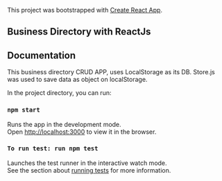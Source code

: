 This project was bootstrapped with [Create React App](https://github.com/facebook/create-react-app).

## Business Directory with ReactJs

## Documentation

This business directory CRUD APP, uses LocalStorage as its DB. Store.js was used to save data as object on localStorage. 

In the project directory, you can run:

### `npm start`

Runs the app in the development mode.<br />
Open [http://localhost:3000](http://localhost:3000) to view it in the browser.


### `To run test: run npm test`

Launches the test runner in the interactive watch mode.<br />
See the section about [running tests](https://facebook.github.io/create-react-app/docs/running-tests) for more information.





